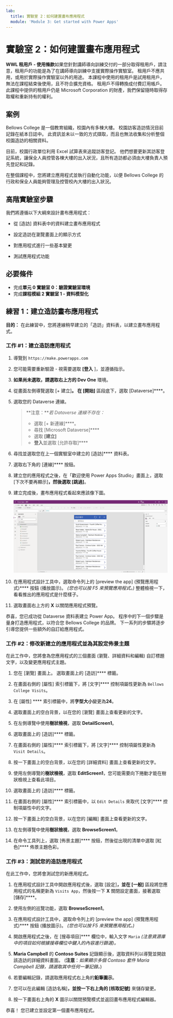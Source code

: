 ```yaml
---
lab:
  title: 實驗室 2：如何建置畫布應用程式
  module: 'Module 3: Get started with Power Apps'
---
```


# 實驗室 2：如何建置畫布應用程式

**WWL 租用戶 - 使用條款**如果您針對講師導向訓練交付的一部分取得租用戶，請注意，租用戶的功能是為了在講師導向訓練中支援實際操作實驗室。 租用戶不應共用，或用於實際操作實驗室以外的用途。 本課程中使用的租用戶是試用租用戶，無法在課程結束後使用，且不符合擴充資格。 租用戶不得轉換成付費訂用帳戶。 此課程中提供的租用戶仍是 Microsoft Corporation 的財產，我們保留隨時取得存取權和重新持有的權利。 

## 案例

Bellows College 是一個教育組織，校園內有多棟大樓。 校園訪客造訪情況目前記錄在紙本日誌中。 此資訊並未以一致的方式擷取，而且也無法收集和分析整個校園造訪的相關資料。

目前，校園行政單位利用 Excel 試算表來追蹤訪客登記。 他們想要更新其訪客登記系統，讓保全人員控管各棟大樓的出入狀況，且所有造訪都必須由大樓負責人預先登記和記錄。

在整個課程中，您將建立應用程式並執行自動化功能，以便 Bellows College 的行政和保全人員能夠管理及控管校內大樓的出入狀況。


## 高階實驗室步驟

我們將遵循以下大綱來設計畫布應用程式：

- 從 [造訪] 資料表中的資料建立畫布應用程式

- 設定造訪在瀏覽畫面上的顯示方式

- 對應用程式進行一些基本變更

- 測試應用程式功能

## 必要條件

- 完成**單元 0 實驗室 0：驗證實驗室環境**
- 完成**課程模組 2 實驗室 1 - 資料模型化**


## 練習 1：建立造訪畫布應用程式

**目的：** 在此練習中，您將連線稍早建立的「造訪」資料表，以建立畫布應用程式。


### 工作 \#1：建立造訪應用程式

1.  導覽到 `https://make.powerapps.com`

2.  您可能需要重新驗證 - 視需要選取 **[登入** ]，並遵循指示。

3.  **如果尚未選取，請選取右上方的 Dev One** 環境。

4.  從畫面左側導覽選取 [+ 建立]****。 在 [開始]**** 區段底下，選取 [Dataverse]****。

5.  選取您的 Dataverse 連線。

    > **注意：***若 Dataverse 連線不存在：*
    > - 選取 [+ 新連線]****。
    > - 尋找 [Microsoft Dataverse]****
    > - 選取 **[建立]**
    > - **登入**並選取 [允許存取]****

6.  尋找並選取您在上一個實驗室中建立的 [造訪]**** 資料表。

7.  選取右下角的 [連線]**** 按鈕。

8.  建立您的應用程式之後，在「歡迎使用 Power Apps Studio」畫面上，選取 [下次不要再顯示]****，然後選取 [跳過]****。

9.  建立完成後，畫布應用程式看起來應該像下圖。

    ![從造訪資料建立的畫布應用程式。](media/2-canvas-app-from-data.png)

10.  在應用程式設計工具中，選取命令列上的 [preview the app] (預覽應用程式)**** 按鈕 (播放圖示)。 *(您也可以按 F5 來預覽應用程式。)* 整體檢視一下，看看推出的應用程式是什麼樣子。

11. 選取畫面右上方的 **X** 以關閉應用程式預覽。

恭喜，您已成功從 Dataverse 資料表建立 Power App。 程序中的下一個步驟是量身打造應用程式，以符合您 Bellows College 的品牌。 下一系列的步驟將逐步引導您提供一些額外的自訂給應用程式。


### 工作 \#2：修改新建立的應用程式並為其設定佈景主題

在此工作中，您將會為您應用程式的三個畫面 (瀏覽、詳細資料和編輯) 自訂標題文字，以及變更應用程式主題。 

1.  您在 [瀏覽] 畫面上。 選取畫面上的 [造訪]**** 標籤。

1.  在畫面右側的 [屬性] 索引標籤下，將 [文字]**** 控制項屬性更新為 `Bellows College Visits`。

1.  在 [屬性] **** 索引標籤中，將**字型大小**變更為**24**。 

1.  選取畫面上的空白背景，以在您的 [瀏覽] 畫面上查看更新的文字。 

1.  在左側導覽中使用**樹狀檢視**，選取 **DetailScreen1**。 

1.  選取畫面上的 [造訪]**** 標籤。

1.  在畫面右側的 [屬性]**** 索引標籤下，將 [文字]**** 控制項屬性更新為 `Visit Details`。

1.  按一下畫面上的空白背景，以在您的 [詳細資料] 畫面上查看更新的文字。

1.  使用左側導覽的**樹狀檢視**，選取 **EditScreen1**，您可能需要向下捲動才能在樹狀檢視上查看此項目。

1.  選取畫面上的 [造訪]**** 標籤。

1.  在畫面右側的 [屬性]**** 索引標籤中，以 `Edit Details` 來取代 [文字]**** 控制項屬性中的文字。

1.  按一下畫面上的空白背景，以在您的 [編輯] 畫面上查看更新的文字。

1.  在左側導覽中使用**樹狀檢視**，選取 **BrowseScreen1**。

1.  在命令工具列上，選取 [佈景主題]**** 按鈕，然後從出現的清單中選取 [紅色]**** 佈景主題色彩。


### 工作 \#3：測試您的造訪應用程式

在此工作中，您將會測試您的新應用程式。

1.  在應用程式設計工具中開啟應用程式後，選取 [設定]****，並在 [一般]**** 區段將您應用程式的名稱更新為 `Visits App`，然後按一下 **X** 關閉設定畫面，接著選取 [儲存]****。

2.  使用左側的巡覽功能，選取 **BrowseScreen1**。

3.  在應用程式設計工具中，選取命令列上的 [preview the app] (預覽應用程式)**** 按鈕 (播放圖示)。 *(您也可以按 F5 來預覽應用程式。)*

4.  開啟應用程式之後，在 [搜尋項目]**** 欄位中，輸入文字 `Maria`
     *(注意資源庫中的項目如何根據搜尋欄位中鍵入的內容進行篩選)。*

5.  **Maria Campbell** 的 **Contoso Suites** 記錄顯示後，選取資料列以導覽並開啟該造訪的詳細資料畫面。 (**注意**：*如果顯示多個 Contoso 套件 Maria Campbell 記錄，請選取其中任何一筆記錄。*)

6.  若要編輯記錄，請選取應用程式右上角的**鉛筆圖示**。

7.  您可以在此編輯 [造訪名稱]****，並按一下右上角的 [核取記號]**** 來儲存變更。

8.  按一下畫面右上角的 **X** 圖示以關閉預覽模式並返回畫布應用程式編輯器。

恭喜！ 您已建立並設定第一個畫布應用程式。

